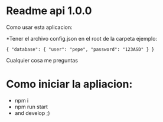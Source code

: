 # Readme api 1.0.0

Como usar esta aplicacion:

*Tener el archivo config.json en el root de la carpeta ejemplo:

`{
    "database": {
        "user": "pepe",
        "password": "123ASD"
    }
}`

Cualquier cosa me preguntas


# Como iniciar la apliacion:

- npm i
- npm run start
- and develop ;)
